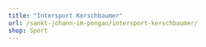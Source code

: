 ```yaml
---
title: "Intersport Kerschbaumer"
url: /sankt-johann-im-pongau/intersport-kerschbaumer/
shop: Sport
---
```

